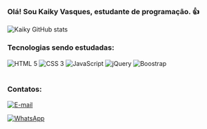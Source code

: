 ### Olá! Sou Kaiky Vasques, estudante de programação. 👍
![Kaiky GitHub stats](https://github-readme-stats.vercel.app/api?username=kaiky-dev&show_icons=true&theme=transparent)
<br>
### Tecnologias sendo estudadas: <br>
<div>
<img align="center" alt="HTML 5" src="https://img.shields.io/badge/HTML5-E34F26?style=for-the-badge&logo=html5&logoColor=white" />
<img align="center" alt="CSS 3" src="https://img.shields.io/badge/CSS3-1572B6?style=for-the-badge&logo=css3&logoColor=white" />
<img align="center" alt="JavaScript" src="https://img.shields.io/badge/JavaScript-323330?style=for-the-badge&logo=javascript&logoColor=F7DF1E" />
<img align="center" alt="jQuery" src="https://img.shields.io/badge/jQuery-0769AD?style=for-the-badge&logo=jquery&logoColor=white" />
<img align="center" alt="Boostrap" src="https://img.shields.io/badge/Bootstrap-563D7C?style=for-the-badge&logo=bootstrap&logoColor=white" />
</div><br>

### Contatos:
<div>

[![E-mail](https://img.shields.io/badge/Gmail-D14836?style=for-the-badge&logo=gmail&logoColor=white)](mailto:kaikyvasques321@gmail.com)

[![WhatsApp](https://img.shields.io/badge/WhatsApp-25D366?style=for-the-badge&logo=whatsapp&logoColor=white
)](https://wa.me/qr/W3R4ODNF6ZK4C1)

</div>
